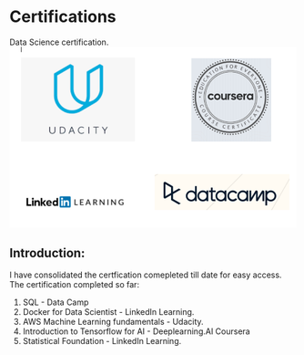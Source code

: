 # Certifications
Data Science certification.
![Alt text](certification_wallpaper.PNG?raw=true "Title")
## Introduction:
I have consolidated the certfication comepleted till date for easy access. The certification completed so far:
  1. SQL - Data Camp
  2. Docker for Data Scientist - LinkedIn Learning.
  3. AWS Machine Learning fundamentals - Udacity.
  4. Introduction to Tensorflow for AI - Deeplearning.AI Coursera
  5. Statistical Foundation - LinkedIn Learning.
  
